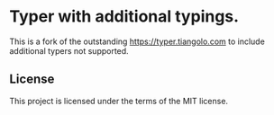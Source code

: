 # Typer with additional typings.

This is a fork of the outstanding https://typer.tiangolo.com to include additional typers not supported.

## License

This project is licensed under the terms of the MIT license.
